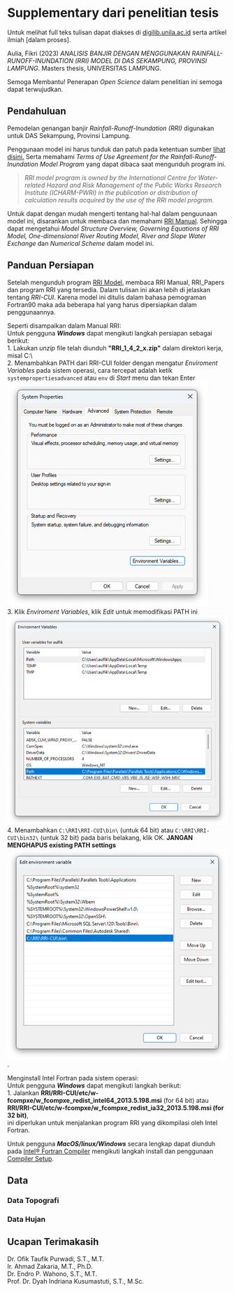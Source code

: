 # Supplementary dari penelitian tesis

Untuk melihat full teks tulisan dapat diakses di  [digilib.unila.ac.id](http://digilib.unila.ac.id/id/eprint/72609) serta artikel ilmiah [dalam proses].

Aulia, Fikri (2023) *ANALISIS BANJIR DENGAN MENGGUNAKAN RAINFALL-RUNOFF-INUNDATION (RRI) MODEL DI DAS SEKAMPUNG, PROVINSI LAMPUNG*. Masters thesis, UNIVERSITAS LAMPUNG.

Semoga Membantu! Penerapan *Open Science* dalam penelitian ini semoga dapat terwujudkan.

## Pendahuluan

Pemodelan genangan banjir *Rainfall-Runoff-Inundation (RRI)* digunakan untuk DAS Sekampung, Provinsi Lampung.

Penggunaan model ini harus tunduk dan patuh pada ketentuan sumber [lihat disini.](https://www.pwri.go.jp/icharm/research/rri/rri_top.html) Serta memahami *Terms of Use Agreement for the Rainfall-Runoff-Inundation Model Program* yang dapat dibaca saat mengunduh program ini. 

>*RRI model program is owned by the International Centre for Water-related Hazard and Risk Management of the Public Works Research Institute (ICHARM-PWRI) in the publication or distribution of calculation results acquired by the use of the RRI model program.*

Untuk dapat dengan mudah mengerti tentang hal-hal dalam penguunaan model ini, disarankan untuk membaca dan memahami [RRI Manual](https://www.pwri.go.jp/icharm/research/rri/rri_top.html). Sehingga dapat mengetahui *Model Structure Overview,* *Governing Equations of RRI Model,* *One-dimensional River Routing Model,* *River and Slope Water Exchange* dan *Numerical Scheme* dalam model ini.

## Panduan Persiapan

Setelah mengunduh program [RRI Model](https://www.pwri.go.jp/icharm/research/rri/rri_top.html), membaca RRI Manual, RRI_Papers dan program RRI yang tersedia. Dalam tulisan ini akan lebih di jelaskan tentang *RRI-CUI*. Karena model ini ditulis dalam bahasa pemograman Fortran90 maka ada beberapa hal yang harus dipersiapkan dalam penggunaannya. 

Seperti disampaikan dalam Manual RRI:  
Untuk pengguna _**Windows**_ dapat mengikuti langkah persiapan sebagai berikut:  
    1. Lakukan *unzip* file telah diunduh **"RRI_1_4_2_x.zip"** dalam direktori kerja, misal C:\   
    2. Menambahkan PATH dari RRI-CUI folder dengan mengatur *Enviroment Variables* pada sistem operasi, cara tercepat adalah ketik `systempropertiesadvanced` atau `env` di *Start* menu dan tekan Enter  
    ![Enviroment Variables](./images/SCR-20231003-qegl.png "Enviroment Variables")  
    3. Klik *Enviroment Variables*, klik *Edit* untuk memodifikasi PATH ini
    ![Enviroment Variables](./images/SCR-20231003-qgdz.png "Enviroment Variables")  
    4. Menambahkan `C:\RRI\RRI-CUI\bin\` (untuk 64 bit) atau `C:\RRI\RRI-CUI\bin32\` (untuk 32 bit) pada baris belakang, klik OK. **JANGAN MENGHAPUS existing PATH settings**
    ![add PATH](./images/SCR-20231003-qimv.png "add PATH").   

Menginstall Intel Fortran pada sistem operasi:  
Untuk pengguna _**Windows**_ dapat mengikuti langkah berikut:  
    1. Jalankan **RRI/RRI-CUI/etc/w-fcompxe/w_fcompxe_redist_intel64_2013.5.198.msi** (for 64 bit) atau **RRI/RRI-CUI/etc/w-fcompxe/w_fcompxe_redist_ia32_2013.5.198.msi (for 32 bit)**,  
    ini diperlukan untuk menjalankan program RRI yang dikompilasi oleh Intel Fortran.  

Untuk pengguna _**MacOS/linux/Windows**_ secara lengkap dapat diunduh pada [Intel® Fortran Compiler](https://www.intel.com/content/www/us/en/developer/tools/oneapi/fortran-compiler.html#gs.6hhzgj) mengikuti langkah install dan penggunaan [Compiler Setup](https://www.intel.com/content/www/us/en/docs/fortran-compiler/developer-guide-reference/2023-2/compiler-setup.html).
## Data

### Data Topografi


### Data Hujan

## Ucapan Terimakasih

Dr. Ofik Taufik Purwadi, S.T., M.T.  
Ir. Ahmad Zakaria, M.T., Ph.D.  
Dr. Endro P. Wahono, S.T., M.T.  
Prof. Dr. Dyah Indriana Kusumastuti, S.T., M.Sc.  
